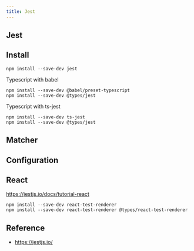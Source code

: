 ```yaml
---
title: Jest
---
```


## Jest


## Install

```
npm install --save-dev jest
```

Typescript with babel

```
npm install --save-dev @babel/preset-typescript
npm install --save-dev @types/jest
```

Typescript with ts-jest

```
npm install --save-dev ts-jest
npm install --save-dev @types/jest
```

## Matcher




## Configuration

## React
https://jestjs.io/docs/tutorial-react

```
npm install --save-dev react-test-renderer
npm install --save-dev react-test-renderer @types/react-test-renderer
```


## Reference
- https://jestjs.io/
